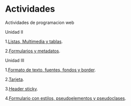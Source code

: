 # Actividades
Actividades de programacion web 

Unidad II

1.[Listas, Multimedia y tablas](/ejercicio-listas-multimedia-tablas/index.html).

2.[Formularios y metadatos](/Formularios-y-metadatos/index.html).

Unidad III

1.[Formato de texto, fuentes, fondos y border](u3_Ejercicio1/index.html).

2.[Tarjeta](u3_Ejercicio2/index.html).

3.[Header sticky](u3_Ejercicio3/index.html).

4.[Formulario con estilos, pseudoelementos y pseudoclases](u3_Ejercicio4/index.html).
